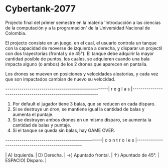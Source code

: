 # Cybertank-2077

Projecto final del primer semestre en la materia 'Introducción a las ciencias de la computación y a la programación' de la Universidad Nacional de Colombia.

El projecto consiste en un juego, en el cual, el usuario controla un tanque con la capacidad de moverse de izquierda a derecha, y disparar un projectil con dos trayectorias (frontal y de 45°). El tanque debe adquirir la mayor cantidad posible de puntos, los cuales, se adquieren cuando una bala impacta alguno (o ambos) de los 2 drones que aparecen en pantalla.

Los drones se mueven en posiciones y velocidades aleatorias, y cada vez que son impactados cambian de nuevo su velocidad.



---------------------------------------------------| r e g l a s |-------------------------------------------------------------

1. Por default el jugador tiene 3 balas, que se reducen en cada disparo.
2. Si se destruye un dron, se mantiene igual la cantidad de balas y aumenta el puntaje.
3. Si se destruyen ambos drones en un mismo disparo, se aumenta la cantidad de balas y puntaje.
4. Si el tanque se queda sin balas, hay GAME OVER.

------------------------------------------------| c o n t r o l e s |---------------------------------------------------

| A) Izquierda. 
| D) Derecha. 
| →) Apuntado frontal. 
| ↑) Apuntado de 45°. 
| ESPACIO) Disparo. |
